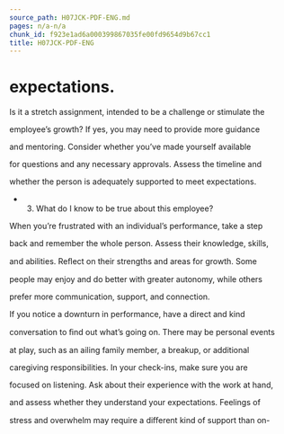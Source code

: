 ```yaml
---
source_path: H07JCK-PDF-ENG.md
pages: n/a-n/a
chunk_id: f923e1ad6a000399867035fe00fd9654d9b67cc1
title: H07JCK-PDF-ENG
---
```

# expectations.

Is it a stretch assignment, intended to be a challenge or stimulate the

employee’s growth? If yes, you may need to provide more guidance

and mentoring. Consider whether you’ve made yourself available

for questions and any necessary approvals. Assess the timeline and

whether the person is adequately supported to meet expectations.

- 3. What do I know to be true about this employee?

When you’re frustrated with an individual’s performance, take a step

back and remember the whole person. Assess their knowledge, skills,

and abilities. Reﬂect on their strengths and areas for growth. Some

people may enjoy and do better with greater autonomy, while others

prefer more communication, support, and connection.

If you notice a downturn in performance, have a direct and kind

conversation to ﬁnd out what’s going on. There may be personal events

at play, such as an ailing family member, a breakup, or additional

caregiving responsibilities. In your check-ins, make sure you are

focused on listening. Ask about their experience with the work at hand,

and assess whether they understand your expectations. Feelings of

stress and overwhelm may require a diﬀerent kind of support than on-
